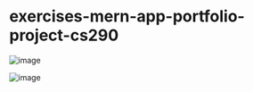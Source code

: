 # exercises-mern-app-portfolio-project-cs290


![image](https://user-images.githubusercontent.com/91037796/198750798-c9fe7ffd-fe7a-4e05-93da-811ff8dbbaea.png)

![image](https://user-images.githubusercontent.com/91037796/198750823-45c7209e-3ca0-432b-84c0-47c57f155469.png)
